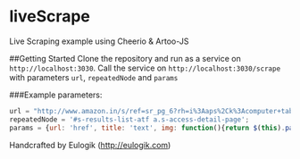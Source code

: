 # liveScrape
Live Scraping example using Cheerio &amp; Artoo-JS

##Getting Started
Clone the repository and run as a service on `http://localhost:3030`.
Call the service on `http://localhost:3030/scrape` with parameters `url`, `repeatedNode` and `params`

###Example parameters:
```javascript
url = "http://www.amazon.in/s/ref=sr_pg_6?rh=i%3Aaps%2Ck%3Acomputer+table&page=6&keywords=computer+table&ie=UTF8&qid=1459248975&spIA=B015W1X4A4,B015W1X45E,B01683PX36,B01683PK8Y,B019A5PKWS,B01683PPTS,B01D1N852W,B0198NC5DO&lo=apparel";
repeatedNode = '#s-results-list-atf a.s-access-detail-page';
params = {url: 'href', title: 'text', img: function(){return $(this).parent().parent().parent().find('img.s-access-image').attr('src')}, category: function(){return $(this).parent().parent().find('a.a-size-small>span.a-text-bold').text().slice(0, -1);}};
```

Handcrafted by Eulogik (http://eulogik.com)
